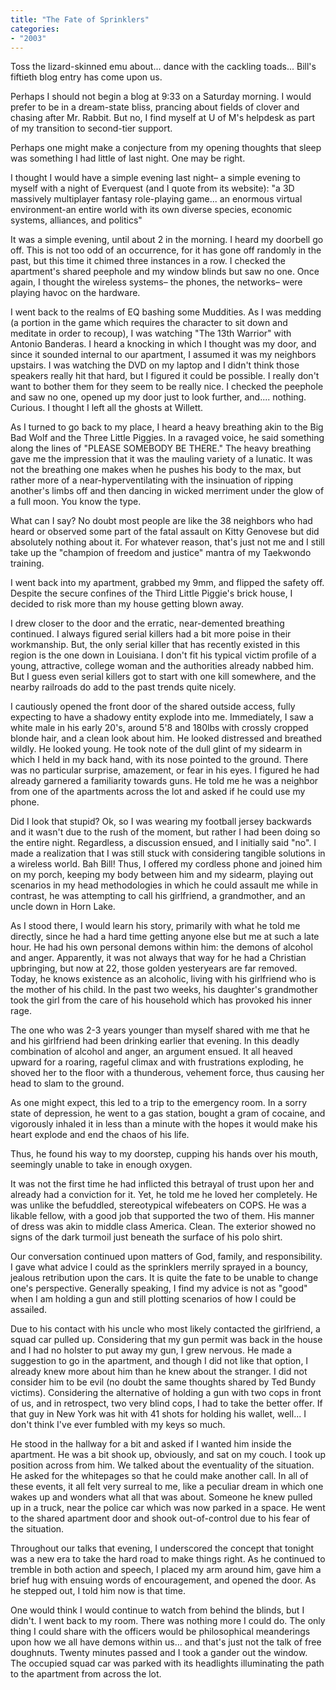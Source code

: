 ```yaml
---
title: "The Fate of Sprinklers"
categories:
- "2003"
---
```


Toss the lizard-skinned emu about... dance with the cackling toads... Bill's fiftieth blog entry has come upon us.

Perhaps I should not begin a blog at 9:33 on a Saturday morning. I would prefer to be in a dream-state bliss, prancing about fields of clover and chasing after Mr. Rabbit. But no, I find myself at U of M's helpdesk as part of my transition to second-tier support.

Perhaps one might make a conjecture from my opening thoughts that sleep was something I had little of last night. One may be right.

I thought I would have a simple evening last night– a simple evening to myself with a night of Everquest (and I quote from its website):
"a 3D massively multiplayer fantasy role-playing game... an enormous virtual environment-an entire world with its own diverse species, economic systems, alliances, and politics"

It was a simple evening, until about 2 in the morning. I heard my doorbell go off. This is not too odd of an occurrence, for it has gone off randomly in the past, but this time it chimed three instances in a row. I checked the apartment's shared peephole and my window blinds but saw no one. Once again, I thought the wireless systems– the phones, the networks– were playing havoc on the hardware.

I went back to the realms of EQ bashing some Muddities. As I was medding (a portion in the game which requires the character to sit down and meditate in order to recoup), I was watching "The 13th Warrior" with Antonio Banderas. I heard a knocking in which I thought was my door, and since it sounded internal to our apartment, I assumed it was my neighbors upstairs. I was watching the DVD on my laptop and I didn't think those speakers really hit that hard, but I figured it could be possible. I really don't want to bother them for they seem to be really nice. I checked the peephole and saw no one, opened up my door just to look further, and.... nothing. Curious. I thought I left all the ghosts at Willett.

As I turned to go back to my place, I heard a heavy breathing akin to the Big Bad Wolf and the Three Little Piggies. In a ravaged voice, he said something along the lines of "PLEASE SOMEBODY BE THERE." The heavy breathing gave me the impression that it was the mauling variety of a lunatic. It was not the breathing one makes when he pushes his body to the max, but rather more of a near-hyperventilating with the insinuation of ripping another's limbs off and then dancing in wicked merriment under the glow of a full moon. You know the type.

What can I say? No doubt most people are like the 38 neighbors who had heard or observed some part of the fatal assault on Kitty Genovese but did absolutely nothing about it. For whatever reason, that's just not me and I still take up the "champion of freedom and justice" mantra of my Taekwondo training.

I went back into my apartment, grabbed my 9mm, and flipped the safety off. Despite the secure confines of the Third Little Piggie's brick house, I decided to risk more than my house getting blown away.

I drew closer to the door and the erratic, near-demented breathing continued. I always figured serial killers had a bit more poise in their workmanship. But, the only serial killer that has recently existed in this region is the one down in Louisiana. I don't fit his typical victim profile of a young, attractive, college woman and the authorities already nabbed him. But I guess even serial killers got to start with one kill somewhere, and the nearby railroads do add to the past trends quite nicely.

I cautiously opened the front door of the shared outside access, fully expecting to have a shadowy entity explode into me. Immediately, I saw a white male in his early 20's, around 5'8 and 180lbs with crossly cropped blonde hair, and a clean look about him. He looked distressed and breathed wildly. He looked young. He took note of the dull glint of my sidearm in which I held in my back hand, with its nose pointed to the ground. There was no particular surprise, amazement, or fear in his eyes. I figured he had already garnered a familiarity towards guns. He told me he was a neighbor from one of the apartments across the lot and asked if he could use my phone.

Did I look that stupid? Ok, so I was wearing my football jersey backwards and it wasn't due to the rush of the moment, but rather I had been doing so the entire night. Regardless, a discussion ensued, and I initially said "no". I made a realization that I was still stuck with considering tangible solutions in a wireless world. Bah Bill! Thus, I offered my cordless phone and joined him on my porch, keeping my body between him and my sidearm, playing out scenarios in my head methodologies in which he could assault me while in contrast, he was attempting to call his girlfriend, a grandmother, and an uncle down in Horn Lake.

As I stood there, I would learn his story, primarily with what he told me directly, since he had a hard time getting anyone else but me at such a late hour. He had his own personal demons within him: the demons of alcohol and anger. Apparently, it was not always that way for he had a Christian upbringing, but now at 22, those golden yesteryears are far removed. Today, he knows existence as an alcoholic, living with his girlfriend who is the mother of his child. In the past two weeks, his daughter's grandmother took the girl from the care of his household which has provoked his inner rage.

The one who was 2-3 years younger than myself shared with me that he and his girlfriend had been drinking earlier that evening. In this deadly combination of alcohol and anger, an argument ensued. It all heaved upward for a roaring, rageful climax and with frustrations exploding, he shoved her to the floor with a thunderous, vehement force, thus causing her head to slam to the ground.

As one might expect, this led to a trip to the emergency room. In a sorry state of depression, he went to a gas station, bought a gram of cocaine, and vigorously inhaled it in less than a minute with the hopes it would make his heart explode and end the chaos of his life.

Thus, he found his way to my doorstep, cupping his hands over his mouth, seemingly unable to take in enough oxygen.

It was not the first time he had inflicted this betrayal of trust upon her and already had a conviction for it. Yet, he told me he loved her completely. He was unlike the befuddled, stereotypical wifebeaters on COPS. He was a likable fellow, with a good job that supported the two of them. His manner of dress was akin to middle class America. Clean. The exterior showed no signs of the dark turmoil just beneath the surface of his polo shirt.

Our conversation continued upon matters of God, family, and responsibility. I gave what advice I could as the sprinklers merrily sprayed in a bouncy, jealous retribution upon the cars. It is quite the fate to be unable to change one's perspective. Generally speaking, I find my advice is not as "good" when I am holding a gun and still plotting scenarios of how I could be assailed.

Due to his contact with his uncle who most likely contacted the girlfriend, a squad car pulled up. Considering that my gun permit was back in the house and I had no holster to put away my gun, I grew nervous. He made a suggestion to go in the apartment, and though I did not like that option, I already knew more about him than he knew about the stranger. I did not consider him to be evil (no doubt the same thoughts shared by Ted Bundy victims). Considering the alternative of holding a gun with two cops in front of us, and in retrospect, two very blind cops, I had to take the better offer. If that guy in New York was hit with 41 shots for holding his wallet, well... I don't think I've ever fumbled with my keys so much.

He stood in the hallway for a bit and asked if I wanted him inside the apartment. He was a bit shook up, obviously, and sat on my couch. I took up position across from him. We talked about the eventuality of the situation. He asked for the whitepages so that he could make another call. In all of these events, it all felt very surreal to me, like a peculiar dream in which one wakes up and wonders what all that was about. Someone he knew pulled up in a truck, near the police car which was now parked in a space. He went to the shared apartment door and shook out-of-control due to his fear of the situation.

Throughout our talks that evening, I underscored the concept that tonight was a new era to take the hard road to make things right. As he continued to tremble in both action and speech, I placed my arm around him, gave him a brief hug with ensuing words of encouragement, and opened the door. As he stepped out, I told him now is that time.

One would think I would continue to watch from behind the blinds, but I didn't. I went back to my room. There was nothing more I could do. The only thing I could share with the officers would be philosophical meanderings upon how we all have demons within us... and that's just not the talk of free doughnuts. Twenty minutes passed and I took a gander out the window. The occupied squad car was parked with its headlights illuminating the path to the apartment from across the lot.